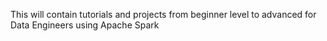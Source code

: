 This will contain tutorials and projects from beginner level to advanced for Data Engineers using Apache Spark
